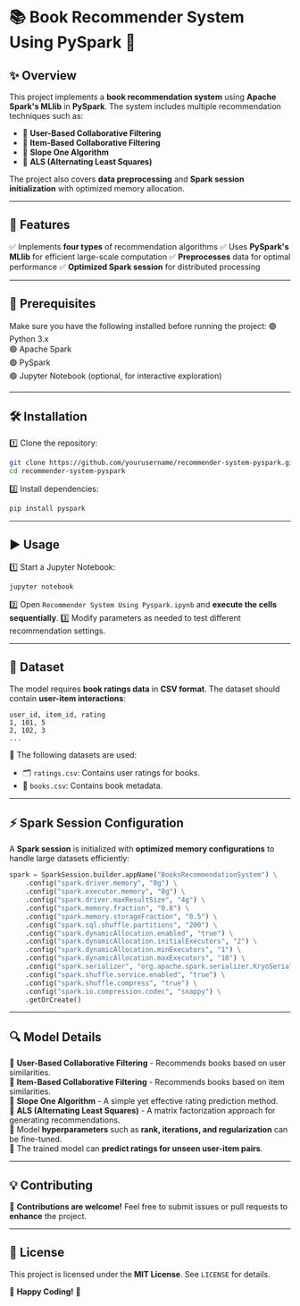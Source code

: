 # 📚 Book Recommender System Using PySpark 🚀

## ✨ Overview
This project implements a **book recommendation system** using **Apache Spark's MLlib** in **PySpark**. The system includes multiple recommendation techniques such as:
- 🔹 **User-Based Collaborative Filtering**
- 🔹 **Item-Based Collaborative Filtering**
- 🔹 **Slope One Algorithm**
- 🔹 **ALS (Alternating Least Squares)**

The project also covers **data preprocessing** and **Spark session initialization** with optimized memory allocation.

---

## 🌟 Features
✅ Implements **four types** of recommendation algorithms
✅ Uses **PySpark's MLlib** for efficient large-scale computation
✅ **Preprocesses** data for optimal performance
✅ **Optimized Spark session** for distributed processing

---

## 🔧 Prerequisites
Make sure you have the following installed before running the project:
🟢 Python 3.x  
🟢 Apache Spark  
🟢 PySpark  
🟢 Jupyter Notebook (optional, for interactive exploration)  

---

## 🛠 Installation
1️⃣ Clone the repository:
   ```sh
   git clone https://github.com/yourusername/recommender-system-pyspark.git
   cd recommender-system-pyspark
   ```
2️⃣ Install dependencies:
   ```sh
   pip install pyspark
   ```

---

## ▶️ Usage
1️⃣ Start a Jupyter Notebook:
   ```sh
   jupyter notebook
   ```
2️⃣ Open `Recommender System Using Pyspark.ipynb` and **execute the cells sequentially**.
3️⃣ Modify parameters as needed to test different recommendation settings.

---

## 📂 Dataset
The model requires **book ratings data** in **CSV format**. The dataset should contain **user-item interactions**:
```
user_id, item_id, rating
1, 101, 5
2, 102, 3
...
```

📌 The following datasets are used:
- 🗂 `ratings.csv`: Contains user ratings for books.
- 📘 `books.csv`: Contains book metadata.

---

## ⚡ Spark Session Configuration
A **Spark session** is initialized with **optimized memory configurations** to handle large datasets efficiently:
```python
spark = SparkSession.builder.appName("BooksRecommendationSystem") \
    .config("spark.driver.memory", "8g") \
    .config("spark.executor.memory", "8g") \
    .config("spark.driver.maxResultSize", "4g") \
    .config("spark.memory.fraction", "0.8") \
    .config("spark.memory.storageFraction", "0.5") \
    .config("spark.sql.shuffle.partitions", "200") \
    .config("spark.dynamicAllocation.enabled", "true") \
    .config("spark.dynamicAllocation.initialExecutors", "2") \
    .config("spark.dynamicAllocation.minExecutors", "1") \
    .config("spark.dynamicAllocation.maxExecutors", "10") \
    .config("spark.serializer", "org.apache.spark.serializer.KryoSerializer") \
    .config("spark.shuffle.service.enabled", "true") \
    .config("spark.shuffle.compress", "true") \
    .config("spark.io.compression.codec", "snappy") \
    .getOrCreate()
```

---

## 🔍 Model Details
📌 **User-Based Collaborative Filtering** - Recommends books based on user similarities.  
📌 **Item-Based Collaborative Filtering** - Recommends books based on item similarities.  
📌 **Slope One Algorithm** - A simple yet effective rating prediction method.  
📌 **ALS (Alternating Least Squares)** - A matrix factorization approach for generating recommendations.  
🔹 Model **hyperparameters** such as **rank, iterations, and regularization** can be fine-tuned.  
🔹 The trained model can **predict ratings for unseen user-item pairs**.  

---

## 💡 Contributing
🎉 **Contributions are welcome!** Feel free to submit issues or pull requests to **enhance** the project.  

---

## 📜 License
This project is licensed under the **MIT License**. See `LICENSE` for details.  

🚀 **Happy Coding!** 🎯


